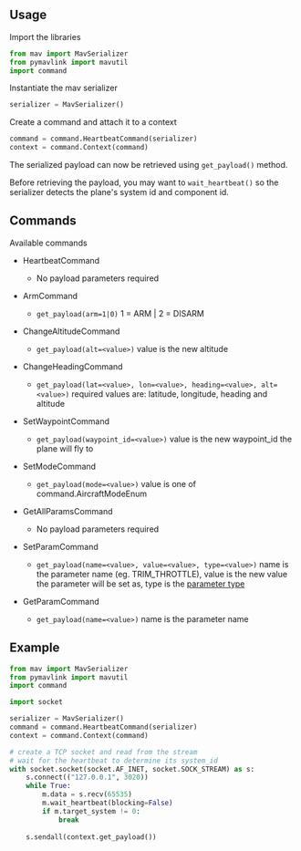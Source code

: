 ## Usage

Import the libraries

```python
from mav import MavSerializer
from pymavlink import mavutil
import command
```

Instantiate the mav serializer

```python
serializer = MavSerializer()
```

Create a command and attach it to a context

```python
command = command.HeartbeatCommand(serializer)
context = command.Context(command)
```

The serialized payload can now be retrieved using `get_payload()` method.

Before retrieving the payload, you may want to `wait_heartbeat()` so the serializer detects the plane's system id and component id.


## Commands

Available commands

* HeartbeatCommand
    
    * No payload parameters required

* ArmCommand

    * `get_payload(arm=1|0)` 1 = ARM | 2 = DISARM

* ChangeAltitudeCommand

    * `get_payload(alt=<value>)` value is the new altitude

* ChangeHeadingCommand

    * `get_payload(lat=<value>, lon=<value>, heading=<value>, alt=<value>)` required values are: latitude, longitude, heading and altitude

* SetWaypointCommand

    * `get_payload(waypoint_id=<value>)` value is the new waypoint_id the plane will fly to

* SetModeCommand

    * `get_payload(mode=<value>)` value is one of command.AircraftModeEnum

* GetAllParamsCommand

    * No payload parameters required

* SetParamCommand

    * `get_payload(name=<value>, value=<value>, type=<value>)` name is the parameter name (eg. TRIM_THROTTLE), value is the new value the parameter will be set as, type is the [parameter type](https://mavlink.io/en/messages/common.html#MAV_PARAM_TYPE)

* GetParamCommand

    * `get_payload(name=<value>)` name is the parameter name

## Example

```python
from mav import MavSerializer
from pymavlink import mavutil
import command

import socket

serializer = MavSerializer()
command = command.HeartbeatCommand(serializer)
context = command.Context(command)

# create a TCP socket and read from the stream
# wait for the heartbeat to determine its system_id
with socket.socket(socket.AF_INET, socket.SOCK_STREAM) as s:
    s.connect(("127.0.0.1", 3020))
    while True:
        m.data = s.recv(65535)
        m.wait_heartbeat(blocking=False)
        if m.target_system != 0:
            break
    
    s.sendall(context.get_payload())
```

